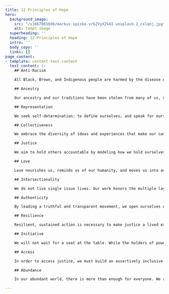 ```yaml
---
title: 12 Principles of Hope
hero:
  background_image:
    src: "/v1667865608/markus-spiske-vrbZVyX2k4I-unsplash-2_cxlqnj.jpg"
    alt: tempt image
  superheading: ''
  heading: 12 Principles of Hope
  intro: ''
  body_copy: ''
  links: []
page_content:
- template: content-text-content
  text_content: |-
    ## Anti-Racism

    All Black, Brown, and Indigenous people are harmed by the disease of white supremacy. We work with a trauma-informed approach, determined to shift culture in a way that undermines institutional racism and the societal complicity that preserves it.

    ## Ancestry

    Our ancestry and our traditions have been stolen from many of us, yet our bond persists. As we continue the work we’ve inherited, we are resolved to create a better future for our unborn generations.

    ## Representation

    We seek self-determination: to define ourselves, and speak for ourselves, and to name what justice is to us. Transformative leadership requires representation from those who are most impacted by injustice.

    ## Collectiveness

    We embrace the diversity of ideas and experiences that make our community. We use consensus in our collective decisionmaking to affirm the value of all participants.

    ## Justice

    We aim to hold others accountable by modeling how we hold ourselves accountable. When faced with injustice, we respond with community interventions that honor the humanity of everyone involved.

    ## Love

    Love nourishes us, reminds us of our humanity, and moves us into action. Our principle of love equips us with an alternative narrative to contrast the fear and greed that drive injustice.

    ## Intersectionality

    We do not live single issue lives. Our work honors the multiple layers of our identities, and centers the experiences of those who live at the intersection of marginalized identities.

    ## Authenticity

    By leading a truthful and transparent movement, we open ourselves up to transformation. Our authenticity grants us the ability to champion truths that cannot be ignored.

    ## Resilience

    Resilient, sustained action is necessary to make justice a lived experience for all. We commit to healing, reflecting, and evolving in preparation for the marathon of justice.

    ## Initiative

    We will not wait for a seat at the table. While the holders of power continue to fail to address injustice, we commit to developing bold strategies and taking initiative.

    ## Access

    In order to access justice, we must build an assertively inclusive movement. We seek to create opportunities for all to participate, across abilities, cultures, languages, and family status.

    ## Abundance

    In our abundant world, there is more than enough for everyone. We reject gradual change as a response to the crisis of global suffering. With the highest expectations of ourselves and others, we offer bold solutions for collective prosperity.

---
```

